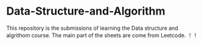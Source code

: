 # Data-Structure-and-Algorithm
This repository is the submissions of learning the Data structure and algrithom course. The main part of the sheets are come from Leetcode. ！！
